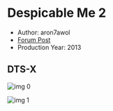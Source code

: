 # Despicable Me 2

* Author: aron7awol
* [Forum Post](https://www.avsforum.com/threads/bass-eq-for-filtered-movies.2995212/post-57618178)
* Production Year: 2013

## DTS-X

![img 0](https://i.imgur.com/j1aL9z1.jpg)

![img 1](https://i.imgur.com/ju8NUrO.jpg)

